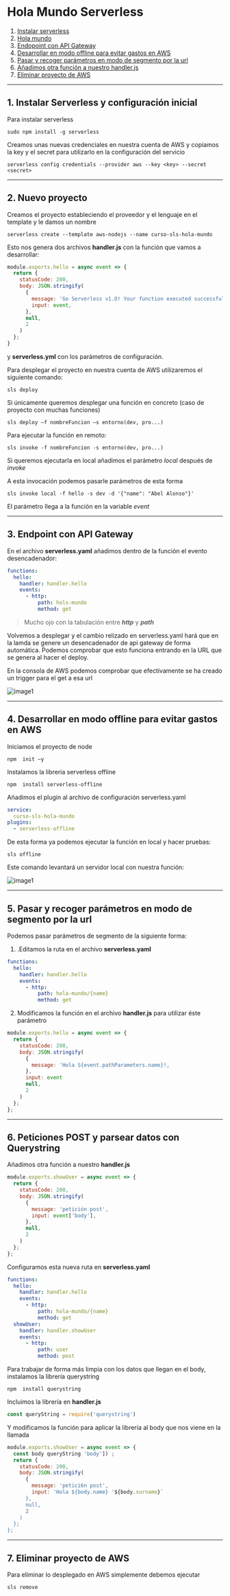 # Hola Mundo Serverless

1. [Instalar serverless](#serverless)
2. [Hola mundo](#new)
3. [Endopoint con API Gateway](#apigateway)
4. [Desarrollar en modo offline para evitar gastos en AWS](#offline)
5. [Pasar y recoger parámetros en modo de segmento por la url](#params)
6. [Añadimos otra función a nuestro handler.js](#post)
7. [Eliminar proyecto de AWS](#remove)

<hr>

<a name="serverless"></a>

## 1. Instalar Serverless y configuración inicial

Para instalar serverless 

`sudo npm install -g serverless`
 
Creamos unas nuevas credenciales en nuestra cuenta de AWS y copiamos la key y el secret para utilizarlo en la configuración del servicio 
 
`serverless config credentials --provider aws --key <key> --secret <secret>`

<hr>

<a name="new"></a>

## 2. Nuevo proyecto

Creamos el proyecto estableciendo el proveedor y el lenguaje en el template y le damos un nombre 

`serverless create --template aws-nodejs --name curso-sls-hola-mundo`

Esto nos genera dos archivos **handler.js**  con la función que vamos a desarrollar:
 
~~~js
module.exports.hello = async event => {
  return { 
    statusCode: 200, 
    body: JSON.stringify(
      {
        message: 'Go Serverless v1.O! Your function executed successfully!,
        input: event, 
      },
      null,
      2
    )
  };
}
~~~

y  **serverless.yml** con los parámetros de configuración.

Para desplegar el proyecto en nuestra cuenta de AWS utilizaremos el siguiente comando: 

`sls deploy`

Si únicamente queremos desplegar una función en concreto (caso de proyecto con muchas funciones) 
 
`sls deploy –f nombreFuncion –s entorno(dev, pro...)`
 
Para ejecutar la función en remoto: 

`sls invoke -f nombreFuncion -s entorno(dev, pro...)`

Si queremos ejecutarla en local añadimos el parámetro *local* después de *invoke*

A esta invocación podemos pasarle parámetros de esta forma 

`sls invoke local -f hello -s dev -d '{"name": "Abel Alonso"}'`

El parámetro llega a la función en la variable *event*

<hr>

<a name="apigateway"></a>

## 3. Endpoint con API Gateway

En el archivo **serverless.yaml** añadimos dentro de la función el evento desencadenador: 

~~~yml
functions:
  hello:
    handler: handler.hello 
    events: 
      - http: 
          path: hols-mundo
          method: get
~~~

   > Mucho ojo con la tabulación entre ***http*** y ***path***

Volvemos a desplegar y el cambio relizado en serverless.yaml hará que en la lamda se genere un desencadenador de api gateway de forma automática. Podemos comprobar que esto funciona entrando en la URL que se genera al hacer el deploy. 

En la consola de AWS podemos comprobar que efectivamente se ha creado un trigger para el get a esa url 

![image1](./images/image1.png)

<hr>

<a name="offline"></a>

## 4. Desarrollar en modo offline para evitar gastos en AWS

Iniciamos el proyecto de node 

`npm  init –y`

Instalamos la libreria serverless offline 

`npm  install serverless-offline`

Añadimos el plugin al archivo de configuración serverless.yaml 

~~~yml
service: 
  curso-sls-hola-mundo 
plugins: 
  - serverless-offline 
~~~

De esta forma ya podemos ejecutar la función en local y hacer pruebas: 

`sls offline`

Este comando levantará un servidor local con nuestra función: 

![image1](./images/image2.png)

<hr>

<a name="params"></a>

## 5. Pasar y recoger parámetros en modo de segmento por la url

Podemos pasar parámetros de segmento de la siguiente forma: 

1. .Editamos la ruta en el archivo **serverless.yaml**

~~~yml
functions:
  hello:
    handler: handler.hello
    events:
      - http: 
          path: hola-mundo/{name} 
          method: get 
~~~

2. Modificamos la función en el archivo **handler.js** para utilizar éste parámetro

~~~js
module.exports.hello = async event => {
  return { 
    statusCode: 200, 
    body: JSON.stringify(
      {
        message: 'Hola S{event.pathParameters.name}!,
      },
      input: event
      null,
      2
    )
  };
};
~~~

<hr>

<a name="post"></a>

## 6. Peticiones POST y parsear datos con Querystring

Añadimos otra función a nuestro **handler.js**

~~~js
module.exports.showUser = async event => {
  return {
    statusCode: 200,
    body: JSON.stringify(
      {
        message: 'petición post',
        input: event['body'],
      }, 
      null,
      2
    ) 
  };
};
~~~

Configuramos esta nueva ruta en **serverless.yaml**

~~~yml
functions:
  hello:
    handler: handler.hello
    events:
      - http:
          path: hola-mundo/{name}
          method: get 
  showUser: 
    handler: handler.showUser 
    events: 
      - http: 
          path: user 
          method: post
~~~

Para trabajar de forma más limpia con los datos que llegan en el body, instalamos la librería querystring 

`npm  install querystring`

Incluimos la librería en **handler.js**

~~~js
const queryString = require('querystring')
~~~

Y modificamos la función para aplicar la librería al body que nos viene en la llamada 

~~~js
module.exports.showUser = async event => { 
  const body queryString 'body']) ; 
  return {
    statusCode: 200,
    body: JSON.stringify(
      {
        message: 'petici6n post',
        input: 'Hola ${body.name} '${body.surname}`
      },
      null, 
      2
    )
  };
};
~~~

<hr>

<a name="remove"></a>

## 7. Eliminar proyecto de AWS 

Para eliminar lo desplegado en AWS simplemente debemos ejecutar 

`sls remove`
